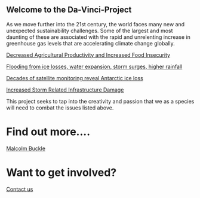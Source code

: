 ## Welcome to the Da-Vinci-Project

 As we move further into the 21st century, the world faces many new and unexpected sustainability challenges. Some of the largest and most daunting of these are associated with the rapid and unrelenting increase in greenhouse gas levels that are accelerating climate change globally.

 [Decreased Agricultural Productivity and Increased Food Insecurity](http://advances.sciencemag.org/content/2/8/e1501452)

[Flooding from ice losses, water expansion, storm surges, higher rainfall](https://www.nature.com/articles/s41598-017-17966-y)

[Decades of satellite monitoring reveal Antarctic ice loss](https://www.sciencedaily.com/releases/2018/06/180613163031.htm)

[Increased Storm Related Infrastructure Damage](https://www.theguardian.com/environment/2018/nov/23/climate-change-america-us-government-report)


This project seeks to tap into the creativity and passion that we as a species will need to combat the issues listed above.

# Find out more....

[Malcolm Buckle](http://malcolmbuckle.com/index.php/the-da-vinci-project/)

# Want to get involved?

[Contact us](mailto:da_vinci_project@icloud.com)
